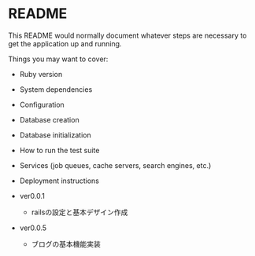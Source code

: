 # README

This README would normally document whatever steps are necessary to get the
application up and running.

Things you may want to cover:

* Ruby version

* System dependencies

* Configuration

* Database creation

* Database initialization

* How to run the test suite

* Services (job queues, cache servers, search engines, etc.)

* Deployment instructions

* ver0.0.1
  - railsの設定と基本デザイン作成
* ver0.0.5
  - ブログの基本機能実装  
